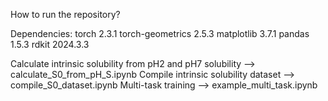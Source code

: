 How to run the repository?

Dependencies: 
torch 2.3.1
torch-geometrics 2.5.3
matplotlib 3.7.1
pandas 1.5.3
rdkit 2024.3.3


Calculate intrinsic solubility from pH2 and pH7 solubility --> calculate_S0_from_pH_S.ipynb
Compile intrinsic solubility dataset --> compile_S0_dataset.ipynb
Multi-task training --> example_multi_task.ipynb